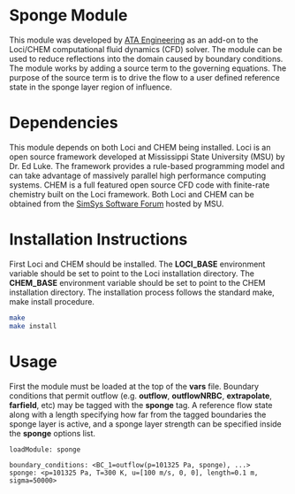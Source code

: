 # Sponge Module
This module was developed by [ATA Engineering](http://www.ata-e.com) as an 
add-on to the Loci/CHEM computational fluid dynamics (CFD) solver. The module 
can be used to reduce reflections into the domain caused by boundary conditions.
The module works by adding a source term to the governing equations. The 
purpose of the source term is to drive the flow to a user defined reference 
state in the sponge layer region of influence.

# Dependencies
This module depends on both Loci and CHEM being installed. Loci is an open
source framework developed at Mississippi State University (MSU) by Dr. Ed 
Luke. The framework provides a rule-based programming model and can take 
advantage of massively parallel high performance computing systems. CHEM is a 
full featured open source CFD code with finite-rate chemistry built on the Loci 
framework. Both Loci and CHEM can be obtained from the 
[SimSys Software Forum](http://www.simcenter.msstate.edu) hosted by MSU.

# Installation Instructions
First Loci and CHEM should be installed. The **LOCI_BASE** environment
variable should be set to point to the Loci installation directory. The 
**CHEM_BASE** environment variable should be set to point to the CHEM 
installation directory. The installation process follows the standard 
make, make install procedure.

```bash
make
make install
```

# Usage
First the module must be loaded at the top of the **vars** file. 
Boundary conditions that permit outflow (e.g. **outflow**, **outflowNRBC**, 
**extrapolate**, **farfield**, etc) may be tagged with the **sponge** tag. A 
reference flow state along with a length specifying how far from the tagged 
boundaries the sponge layer is active, and a sponge layer strength can be 
specified inside the **sponge** options list.

```
loadModule: sponge

boundary_conditions: <BC_1=outflow(p=101325 Pa, sponge), ...>
sponge: <p=101325 Pa, T=300 K, u=[100 m/s, 0, 0], length=0.1 m, sigma=50000>
```

